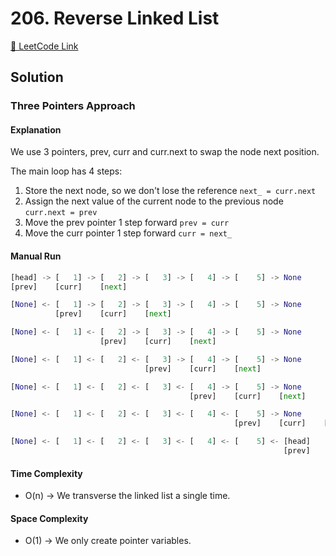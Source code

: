 # 206. Reverse Linked List

[🔗 LeetCode Link](https://leetcode.com/problems/reverse-linked-list/description/)

## Solution

### Three Pointers Approach

#### Explanation

We use 3 pointers, prev, curr and curr.next to swap the node next position.

The main loop has 4 steps:

1. Store the next node, so we don't lose the reference `next_ = curr.next`
2. Assign the next value of the current node to the previous node `curr.next = prev`
3. Move the prev pointer 1 step forward `prev = curr`
4. Move the curr pointer 1 step forward `curr = next_`

#### Manual Run

```python
[head] -> [   1] -> [   2] -> [   3] -> [   4] -> [    5] -> None
[prev]    [curr]    [next]
```

```python
[None] <- [   1] -> [   2] -> [   3] -> [   4] -> [    5] -> None
          [prev]    [curr]    [next]
```

```python
[None] <- [   1] <- [   2] -> [   3] -> [   4] -> [    5] -> None
                    [prev]    [curr]    [next]
```

```python
[None] <- [   1] <- [   2] <- [   3] -> [   4] -> [    5] -> None
                              [prev]    [curr]    [next]
```

```python
[None] <- [   1] <- [   2] <- [   3] <- [   4] -> [    5] -> None
                                        [prev]    [curr]    [next]
```

```python
[None] <- [   1] <- [   2] <- [   3] <- [   4] <- [    5] -> None
                                                  [prev]    [curr]    [next]
```

```python
[None] <- [   1] <- [   2] <- [   3] <- [   4] <- [    5] <- [head]
                                                             [prev]    [curr]    [next]
```

#### Time Complexity

- O(n) -> We transverse the linked list a single time.

#### Space Complexity

- O(1) -> We only create pointer variables.
